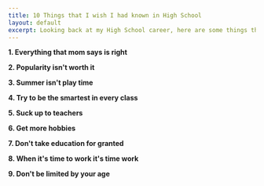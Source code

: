 ```yaml
---
title: 10 Things that I wish I had known in High School
layout: default
excerpt: Looking back at my High School career, here are some things that I wish I had done or known. 
---
```


**1. Everything that mom says is right**

**2. Popularity isn't worth it**

**3. Summer isn't play time**

**4. Try to be the smartest in every class**

**5. Suck up to teachers**

**6. Get more hobbies**

**7. Don't take education for granted**

**8. When it's time to work it's time work**

**9. Don't be limited by your age**

